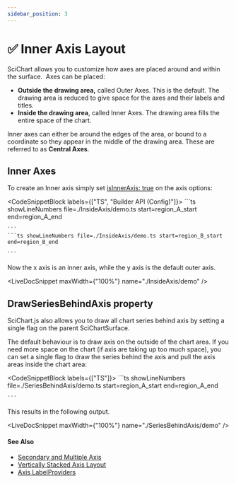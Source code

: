 ```yaml
---
sidebar_position: 3
---
```


# ✅ Inner Axis Layout

SciChart allows you to customize how axes are placed around and within the surface.  Axes can be placed:

*   **Outside the drawing area,** called Outer Axes. This is the default. The drawing area is reduced to give space for the axes and their labels and titles.
*   **Inside the drawing area**, called Inner Axes. The drawing area fills the entire space of the chart. 

Inner axes can either be around the edges of the area, or bound to a coordinate so they appear in the middle of the drawing area. These are referred to as **Central Axes**.

Inner Axes
----------

To create an Inner axis simply set [isInnerAxis: true](https://scichart.com/documentation/js/current/typedoc/classes/numericaxis.html#isinneraxis) on the axis options:

<CodeSnippetBlock labels={["TS", "Builder API (Config)"]}>
    ```ts showLineNumbers file=./InsideAxis/demo.ts start=region_A_start end=region_A_end

    ```
    ```ts showLineNumbers file=./InsideAxis/demo.ts start=region_B_start end=region_B_end

    ```

</CodeSnippetBlock>

Now the x axis is an inner axis, while the y axis is the default outer axis. 

<LiveDocSnippet maxWidth={"100%"} name="./InsideAxis/demo" />

DrawSeriesBehindAxis property
-----------------------------

SciChart.js also allows you to draw all chart series behind axis by setting a single flag on the parent SciChartSurface.

The default behaviour is to draw axis on the outside of the chart area. If you need more space on the chart (if axis are taking up too much space), you can set a single flag to draw the series behind the axis and pull the axis areas inside the chart area:

<CodeSnippetBlock labels={["TS"]}>
    ```ts showLineNumbers file=./SeriesBehindAxis/demo.ts start=region_A_start end=region_A_end

    ```

</CodeSnippetBlock>

This results in the following output.

<LiveDocSnippet maxWidth={"100%"} name="./SeriesBehindAxis/demo" />

#### See Also

* [Secondary and Multiple Axis](/docs/2d-charts/axis-api/multi-axis-and-layout/secondary-and-multiple-axis-overview/index.md)
* [Vertically Stacked Axis Layout](/docs/2d-charts/axis-api/multi-axis-and-layout/vertically-stacked-axis-layout/index.md)
* [Axis LabelProviders](/docs/2d-charts/axis-api/axis-labels/label-provider-api-overview/index.md)
